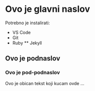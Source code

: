 # Ovo je glavni naslov

Potrebno je instalirati:
* VS Code
* Git
* Ruby
** Jekyll

## Ovo je podnaslov


### Ovo je pod-podnaslov

Ovo je obican tekst koji kucam ovde ... 
